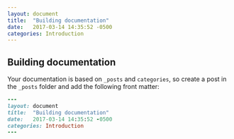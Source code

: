 ```yaml
---
layout: document
title:  "Building documentation"
date:   2017-03-14 14:35:52 -0500
categories: Introduction
---
```


## Building documentation

Your documentation is based on `_posts` and `categories`, so create a post in the `_posts` folder and add the following front matter:

```ruby
---
layout: document
title:  "Building documentation"
date:   2017-03-14 14:35:52 -0500
categories: Introduction
---
```
